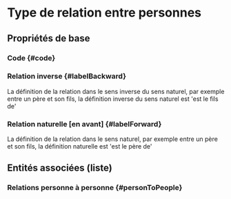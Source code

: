 # Type de relation entre personnes



## Propriétés de base

### Code {#code}
        

### Relation inverse {#labelBackward}
        
La définition de la relation dans le sens inverse du sens naturel, par exemple entre un père et son fils, la définition inverse du sens naturel est 'est le fils de'
### Relation naturelle [en avant] {#labelForward}
        
La définition de la relation dans le sens naturel, par exemple entre un père et son fils, la définition naturelle est 'est le père de'



## Entités associées (liste)

### Relations personne à personne {#personToPeople}
        




<!--- THIS FILE IS GENERATED PLEASE DO NOT EDIT IT DIRECTLY --->
